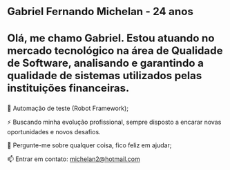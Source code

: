 <h1 style="font-size: 24px;">Gabriel Fernando Michelan - 24 anos</h1>

<h3 style="font-size: 24px;">Olá, me chamo Gabriel. Estou atuando no mercado tecnológico na área de Qualidade de Software, analisando e garantindo a qualidade de sistemas utilizados pelas instituições financeiras.</h3>

🤖 Automação de teste (Robot Framework);

⚡️ Buscando minha evolução profissional, sempre disposto a encarar novas oportunidades e novos desafios.

💬 Pergunte-me sobre qualquer coisa, fico feliz em ajudar;

📫 Entrar em contato: michelan2@hotmail.com
